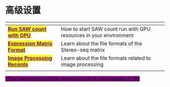 # 高级设置

<table data-card-size="large" data-view="cards"><thead><tr><th></th><th></th></tr></thead><tbody><tr><td><a href="analysis-with-gpu.md"><mark style="color:purple;"><strong>Run SAW count with GPU</strong></mark></a></td><td>How to start SAW count run with GPU resources in your environment</td></tr><tr><td><a href="../algorithms/gene-expression-algorithms.md"><mark style="color:purple;"><strong>Expression Matrix Format</strong></mark></a></td><td>Learn about the file formats of the Stereo-seq matrix </td></tr><tr><td><a href="image-related-record-format.md"><mark style="color:purple;"><strong>Image Processing Records</strong></mark></a></td><td>Learn about the file  formats related to image processing</td></tr><tr><td></td><td></td></tr></tbody></table>

_<mark style="background-color:purple;">\*The interpretation of the Advanced part is only available in EN.</mark>_
